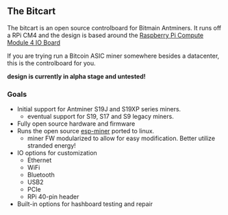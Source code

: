 ## The Bitcart
The bitcart is an open source controlboard for Bitmain Antminers. It runs off a RPi CM4 and the design is based around the [Raspberry Pi Compute Module 4 IO Board](https://www.raspberrypi.com/products/compute-module-4-io-board/)

If you are trying run a Bitcoin ASIC miner somewhere besides a datacenter, this is the controlboard for you.

**design is currently in alpha stage and untested!**

### Goals
- Initial support for Antminer S19J and S19XP series miners.
  - eventual support for S19, S17 and S9 legacy miners. 
- Fully open source hardware and firmware
- Runs the open source [esp-miner](http://github.com/skot/esp-miner) ported to linux.
  - miner FW modularized to allow for easy modification. Better utilize stranded energy! 
- IO options for customization
  - Ethernet
  - WiFi
  - Bluetooth
  - USB2
  - PCIe
  - RPi 40-pin header
- Built-in options for hashboard testing and repair
